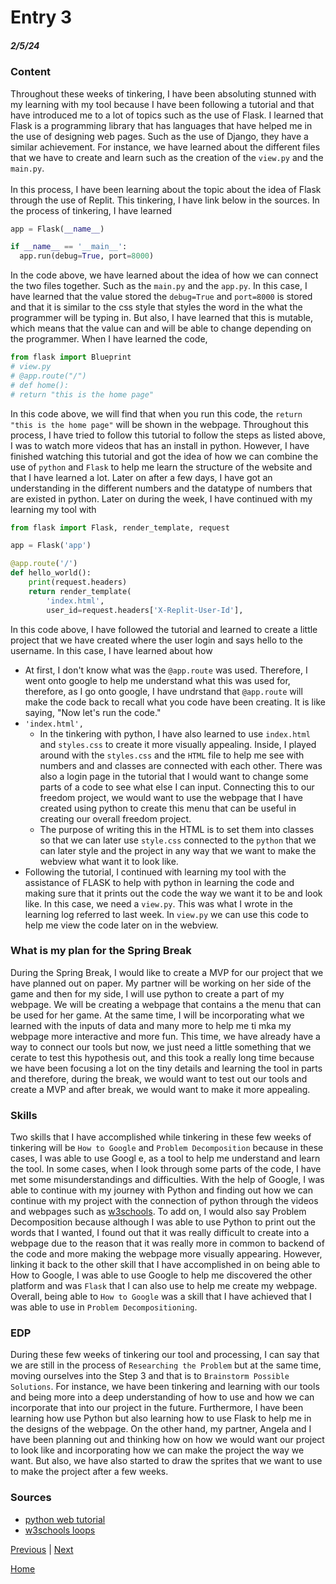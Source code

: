 # Entry 3
##### 2/5/24

### Content 
Throughout these weeks of tinkering, I have been absoluting stunned with my learning with my tool because I have been following a tutorial and that have introduced me to a lot of topics such as the use of Flask. I learned that Flask is a programming library that has languages that have helped me in the use of designing web pages. Such as the use of Django, they have a similar achievement. For instance, we have learned about the different files that we have to create and learn such as the creation of the `view.py` and the `main.py`. <br>
<br>
In this process, I have been learning about the topic about the idea of Flask through the use of Replit. This tinkering, I have link below in the sources. In the process of tinkering, I have learned 

```python
app = Flask(__name__)

if __name__ == '__main__':
  app.run(debug=True, port=8000)
```
In the code above, we have learned about the idea of how we can connect the two files together. Such as the `main.py` and the `app.py`. In this case, I have learned that the value stored the `debug=True` and `port=8000` is stored and that it is similar to the css style that styles the word in the what the programmer will be typing in. But also, I have learned that this is mutable, which means that the value can and will be able to change depending on the programmer. When I have learned the code, 
```python
from flask import Blueprint
# view.py
# @app.route("/")
# def home():
# return "this is the home page"
```
In this code above, we will find that when you run this code, the `return "this is the home page"` will be shown in the webpage. Throughout this process, I have tried to follow this tutorial to follow the steps as listed above, I was to watch more videos that has an install in python. However, I have finished watching this tutorial and got the idea of how we can combine the use of `python` and `Flask` to help me learn the structure of the website and that I have learned a lot. Later on after a few days, I have got an understanding in the different numbers and the datatype of numbers that are existed in python. Later on during the week, I have continued with my learning my tool with  
```python
from flask import Flask, render_template, request

app = Flask('app')

@app.route('/')
def hello_world():
    print(request.headers)
    return render_template(
        'index.html',
        user_id=request.headers['X-Replit-User-Id'],
```
In this code above, I have followed the tutorial and learned to create a little project that we have created where the user login and says hello to the username. In this case, I have learned about how
 * At first, I don't know what was the `@app.route` was used. Therefore, I went onto google to help me understand what this was used for, therefore, as I go onto google, I have undrstand that `@app.route` will make the code back to recall what you code have been creating. It is like saying, "Now let's run the code."
 * `'index.html',` 
   * In the tinkering with python, I have also learned to use `index.html` and `styles.css` to create it more visually appealing. Inside, I played around with the `styles.css` and the `HTML` file to help me see with numbers and and classes are connected with each other. There was also a login page in the tutorial that I would want to change some parts of a code to see what else I can input. Connecting this to our freedom project, we would want to use the webpage that I have created using python to create this menu that can be useful in creating our overall freedom project.
   * The purpose of writing this in the HTML is to set them into classes so that we can later use `style.css` connected to the `python` that we can later style and the project in any way that we want to make the webview what want it to look like.
 * Following the tutorial, I continued with learning my tool with the assistance of FLASK to help with python in learning the code and making sure that it prints out the code the way we want it to be and look like. In this case, we need a `view.py`. This was what I wrote in the learning log referred to last week. In `view.py` we can use this code to help me view the code later on in the webview.

### What is my plan for the Spring Break
During the Spring Break, I would like to create a MVP for our project that we have planned out on paper. My partner will be working on her side of the game and then for my side, I will use python to create a part of my webpage. We will be creating a webpage that contains a the menu that can be used for her game. At the same time, I will be incorporating what we learned with the inputs of data and many more to help me ti mka  my webpage more interactive and more fun. This time, we have already have a way to connect our tools but now, we just need a little something that we cerate to test this hypothesis out, and this took a really long time because we have been focusing a lot on the tiny details and learning the tool in parts and therefore, during the break, we would want to  test out our tools and create a MVP and after break, we would want to make it more appealing. 

### Skills
 Two skills that I have accomplished while tinkering in these few weeks of tinkering will be `How to Google` and `Problem Decomposition` because in these cases, I was able to use Googl e, as a tool to help me understand and learn the tool. In some cases, when I look through some parts of the code, I have met some misunderstandings and difficulties. With the help of Google, I was able to continue with my journey with Python and finding out how we can continue with my project with the connection of python through the videos and webpages such as [w3schools](https://www.w3schools.com/python/). To add on, I would also say Problem Decomposition because although I was able to use Python to print out the words that I wanted, I found out that it was really difficult to create into a webpage due to the reason that it was really more in common to backend of the code and more making the webpage more visually appearing. However, linking it back to the other skill that I have accomplished in on being able to How to Google, I was able to use Google to help me discovered the other platform and was `Flask` that I can also use to help me create my webpage. Overall, being able to `How to Google` was a skill that I have achieved that I was able to use in `Problem Decompositioning`.

### EDP
During these few weeks of tinkering our tool and processing, I can say that we are still in the process of `Researching the Problem` but at the same time, moving ourselves into the Step 3 and that is to `Brainstorm Possible Solutions`. For instance, we have been tinkering and learning with our tools and being more into a deep understanding of how to use and how we can incorporate that into our project in the future. Furthermore, I have been learning how use Python but also learning how to use Flask to help me in the designs of the webpage. On the other hand, my partner, Angela and I have been planning out and thinking how on how we would want our project to look like and incorporating how we can make the project the way we want. But also, we have also started to draw the sprites that we want to use to make the project after a few weeks.

### Sources
 * [python web tutorial](https://youtu.be/kng-mJJby8g?si=hR6tSHfeDS22fvKg)
 * [w3schools loops](https://www.w3schools.com/python/python_for_loops.asp) 

[Previous](entry02.md) | [Next](entry04.md)

[Home](../README.md)